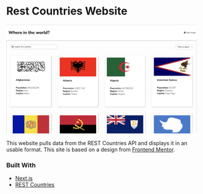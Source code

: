 # Rest Countries Website

[![Home Page](SitePreview.gif)](https://rest-countries-peach.vercel.app)

This website pulls data from the REST Countries API and displays it in an usable format. This site is based on a design from [Frontend Mentor](frontendmentor.io).

### Built With

- [Next.js](nextjs.org)
- [REST Countries](restcountreis.com)
